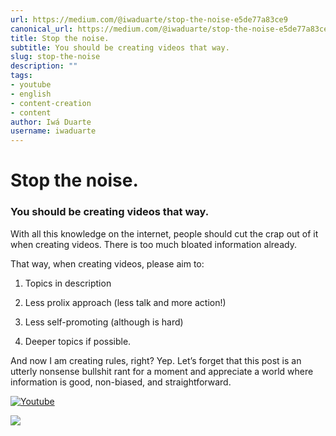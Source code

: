 ```yaml
---
url: https://medium.com/@iwaduarte/stop-the-noise-e5de77a83ce9
canonical_url: https://medium.com/@iwaduarte/stop-the-noise-e5de77a83ce9
title: Stop the noise.
subtitle: You should be creating videos that way.
slug: stop-the-noise
description: ""
tags:
- youtube
- english
- content-creation
- content
author: Iwá Duarte
username: iwaduarte
---
```


# Stop the noise.

### You should be creating videos that way.

With all this knowledge on the internet, people should cut the crap out of it when creating videos. There is too much bloated information already.

That way, when creating videos, please aim to:

1. Topics in description

2. Less prolix approach (less talk and more action!)

3. Less self-promoting (although is hard)

4. Deeper topics if possible.

And now I am creating rules, right? Yep. Let’s forget that this post is an utterly nonsense bullshit rant for a moment and appreciate a world where information is good, non-biased, and straightforward.

[![Youtube](https://img.youtube.com/vi/rBrd_3VMC3c/hqdefault.jpg)](https://www.youtube.com/watch?v=rBrd_3VMC3c)

![](../../../assets/1*hWCWmfObN5eK6hjJgoIdgw.png)



